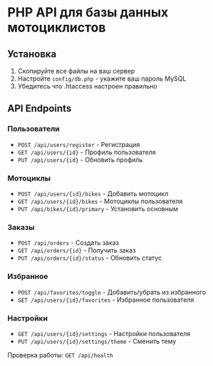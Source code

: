# PHP API для базы данных мотоциклистов

## Установка

1. Скопируйте все файлы на ваш сервер
2. Настройте `config/db.php` - укажите ваш пароль MySQL
3. Убедитесь что .htaccess настроен правильно

## API Endpoints

### Пользователи
- `POST /api/users/register` - Регистрация
- `GET /api/users/{id}` - Профиль пользователя  
- `PUT /api/users/{id}` - Обновить профиль

### Мотоциклы
- `POST /api/users/{id}/bikes` - Добавить мотоцикл
- `GET /api/users/{id}/bikes` - Мотоциклы пользователя
- `PUT /api/bikes/{id}/primary` - Установить основным

### Заказы  
- `POST /api/orders` - Создать заказ
- `GET /api/orders/{id}` - Получить заказ
- `PUT /api/orders/{id}/status` - Обновить статус

### Избранное
- `POST /api/favorites/toggle` - Добавить/убрать из избранного
- `GET /api/users/{id}/favorites` - Избранное пользователя

### Настройки
- `GET /api/users/{id}/settings` - Настройки пользователя
- `PUT /api/users/{id}/settings/theme` - Сменить тему

Проверка работы: `GET /api/health`